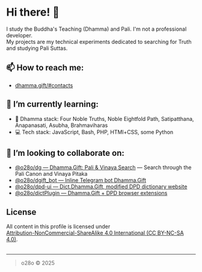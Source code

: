 # Hi there! 👋

I study the Buddha's Teaching (Dhamma) and Pali. I'm not a professional developer.   
My projects are my technical experiments dedicated to searching for Truth and studying Pali Suttas.

## 📫 How to reach me: 

- [dhamma.gift/#contacts](https://dhamma.gift/#contacts)

## 🌱 I’m currently learning:

- 📜 Dhamma stack: Four Noble Truths, Noble Eightfold Path, Satipatthana, Anapanasati, Asubha, Brahmaviharas  
- 💻 Tech stack: JavaScript, Bash, PHP, HTMl+CSS, some Python

## 👯 I’m looking to collaborate on:

- [@o28o/dg — Dhamma.Gift: Pali & Vinaya Search](https://github.com/o28o/dg) — Search through the Pali Canon and Vinaya Pitaka
- [@o28o/dgift_bot — Inline Telegram bot Dhamma.Gift](https://github.com/o28o/dgift_bot)
- [@o28o/dpd-ui — Dict.Dhamma.Gift, modified DPD dictionary website](https://github.com/o28o/dpd-ui)
- [@o28o/dictPlugin — Dhamma.Gift + DPD browser extensions](https://github.com/o28o/dictPlugin)

## License

All content in this profile is licensed under  
[Attribution-NonCommercial-ShareAlike 4.0 International (CC BY-NC-SA 4.0)](https://creativecommons.org/licenses/by-nc-sa/4.0/).  
<img src="https://mirrors.creativecommons.org/presskit/icons/cc.svg" alt="" style="max-width: 1em;max-height:1em;margin-left: .2em;">
<img src="https://mirrors.creativecommons.org/presskit/icons/by.svg" alt="" style="max-width: 1em;max-height:1em;margin-left: .2em;">
<img src="https://mirrors.creativecommons.org/presskit/icons/nc.svg" alt="" style="max-width: 1em;max-height:1em;margin-left: .2em;">
<img src="https://mirrors.creativecommons.org/presskit/icons/sa.svg" alt="" style="max-width: 1em;max-height:1em;margin-left: .2em;">

---
> o28o © 2025

<!--
**o28o/o28o** is a ✨ _special_ ✨ repository because its `README.md` (this file) appears on your GitHub profile.

Here are some ideas to get you started:

- 🔭 I’m currently working on ...
- 🌱 I’m currently learning ...
- 👯 I’m looking to collaborate on ...
- 🤔 I’m looking for help with ...
- 💬 Ask me about ...
- 📫 How to reach me: ...
- 😄 Pronouns: ...
- ⚡ Fun fact: ...
-->
